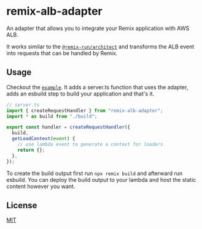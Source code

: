# remix-alb-adapter

An adapter that allows you to integrate your Remix application with AWS ALB.

It works similar to the [`@remix-run/architect`](https://github.com/remix-run/remix/tree/main/packages/remix-architect)
and transforms the ALB event into requests that can be handled by Remix.

## Usage

Checkout the [`example`](https://github.com/Kruspe/remix-alb-adapter/tree/main/example).
It adds a server.ts function that uses the adapter, adds an esbuild step to build your application and that's it.

```ts
// server.ts
import { createRequestHandler } from "remix-alb-adapter";
import * as build from "./build";

export const handler = createRequestHandler({
  build,
  getLoadContext(event) {
    // use lambda event to generate a context for loaders
    return {};
  },
});
```

To create the build output first run `npx remix build` and afterward run esbuild.
You can deploy the build output to your lambda and host the static content however you want.

## License

[MIT](./LICENSE)
